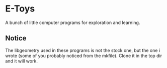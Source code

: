 # E-Toys

A bunch of little computer programs for exploration and learning.

## Notice

The libgeometry used in these programs is not the stock one, but the
one i wrote (some of you probably noticed from the mkfile).  Clone it
in the top dir and it will work.
